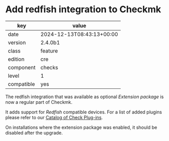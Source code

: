[//]: # (werk v2)
# Add redfish integration to Checkmk

key        | value
---------- | ---
date       | 2024-12-13T08:43:13+00:00
version    | 2.4.0b1
class      | feature
edition    | cre
component  | checks
level      | 1
compatible | yes

The redfish integration that was available as optional _Extension package_ is now a regular part of Checkmk.

It adds support for _Redfish_ compatible devices.
For a list of added plugins please refer to our [Catalog of Check Plug-ins](https://checkmk.com/integrations?distributions%5B%5D=check_mk&distributions%5B%5D=check_mk_cloud&search=redfish).

On installations where the extension package was enabled, it should be disabled after the upgrade.
